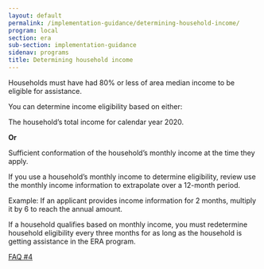 ```yaml
---
layout: default
permalink: /implementation-guidance/determining-household-income/
program: local
section: era
sub-section: implementation-guidance
sidenav: programs
title: Determining household income
---
```


Households must have had 80% or less of area median income to be eligible for assistance. 

You can determine income eligibility based on either: 

The household’s total income for calendar year 2020. 

**Or**

Sufficient conformation of the household’s monthly income at the time they apply. 

If you use a household’s monthly income to determine eligibility, review use the monthly income information to extrapolate over a 12-month period. 

Example: If an applicant provides income information for 2 months, multiply it by 6 to reach the annual amount. 

If a household qualifies based on monthly income, you must redetermine household eligibility every three months for as long as the household is getting assistance in the ERA program. 

<a href="{{ site.baseurl }}/implementation-guidance/faqs#4" class="era-guidance__faq-reference"><span class="usa-tag">FAQ #4</span></a>